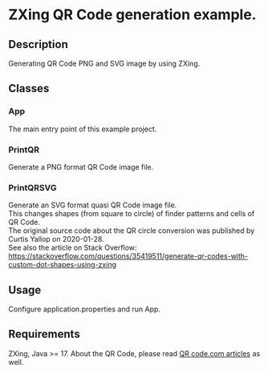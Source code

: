 # ZXing QR Code generation example.
## Description
Generating QR Code PNG and SVG image by using ZXing.

## Classes
### App
The main entry point of this example project.

### PrintQR
Generate a PNG format QR Code image file.

### PrintQRSVG
Generate an SVG format quasi QR Code image file.  
This changes shapes (from square to circle) of finder patterns and cells of QR Code.  
The original source code about the QR circle conversion was published by Curtis Yallop on 2020-01-28.  
See also the article on Stack Overflow:  
https://stackoverflow.com/questions/35419511/generate-qr-codes-with-custom-dot-shapes-using-zxing

## Usage
Configure application.properties and run App.

## Requirements
ZXing, Java >= 17.
About the QR Code, please read [QR code.com articles](https://www.qrcode.com/en/index.html) as well.
